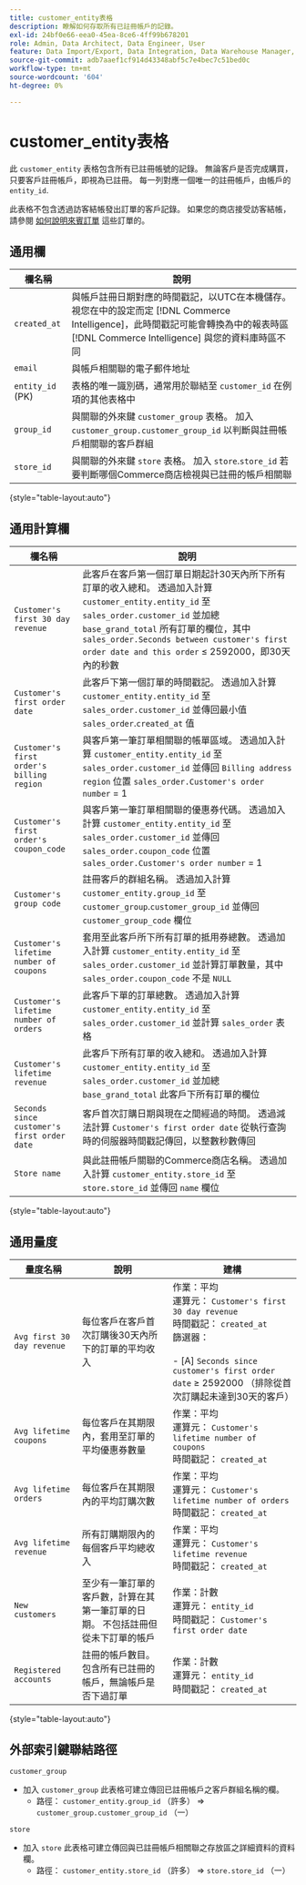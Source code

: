 ```yaml
---
title: customer_entity表格
description: 瞭解如何存取所有已註冊帳戶的記錄。
exl-id: 24bf0e66-eea0-45ea-8ce6-4ff99b678201
role: Admin, Data Architect, Data Engineer, User
feature: Data Import/Export, Data Integration, Data Warehouse Manager, Commerce Tables
source-git-commit: adb7aaef1cf914d43348abf5c7e4bec7c51bed0c
workflow-type: tm+mt
source-wordcount: '604'
ht-degree: 0%

---
```


# customer_entity表格

此 `customer_entity` 表格包含所有已註冊帳號的記錄。 無論客戶是否完成購買，只要客戶註冊帳戶，即視為已註冊。 每一列對應一個唯一的註冊帳戶，由帳戶的 `entity_id`.

此表格不包含透過訪客結帳發出訂單的客戶記錄。 如果您的商店接受訪客結帳，請參閱 [如何說明來賓訂單](../data-warehouse-mgr/guest-orders.md) 這些訂單的。

## 通用欄

| **欄名稱** | **說明** |
|---|---|
| `created_at` | 與帳戶註冊日期對應的時間戳記，以UTC在本機儲存。 視您在中的設定而定 [!DNL Commerce Intelligence]，此時間戳記可能會轉換為中的報表時區 [!DNL Commerce Intelligence] 與您的資料庫時區不同 |
| `email` | 與帳戶相關聯的電子郵件地址 |
| `entity_id` (PK) | 表格的唯一識別碼，通常用於聯結至 `customer_id` 在例項的其他表格中 |
| `group_id` | 與關聯的外來鍵 `customer_group` 表格。 加入 `customer_group.customer_group_id` 以判斷與註冊帳戶相關聯的客戶群組 |
| `store_id` | 與關聯的外來鍵 `store` 表格。 加入 `store`.`store_id` 若要判斷哪個Commerce商店檢視與已註冊的帳戶相關聯 |

{style="table-layout:auto"}

## 通用計算欄

| **欄名稱** | **說明** |
|---|---|
| `Customer's first 30 day revenue` | 此客戶在客戶第一個訂單日期起計30天內所下所有訂單的收入總和。 透過加入計算 `customer_entity.entity_id` 至 `sales_order.customer_id` 並加總 `base_grand_total` 所有訂單的欄位，其中 `sales_order.Seconds between customer's first order date and this order` ≤ 2592000，即30天內的秒數 |
| `Customer's first order date` | 此客戶下第一個訂單的時間戳記。 透過加入計算 `customer_entity.entity_id` 至 `sales_order.customer_id` 並傳回最小值 `sales_order`.`created_at` 值 |
| `Customer's first order's billing region` | 與客戶第一筆訂單相關聯的帳單區域。 透過加入計算 `customer_entity.entity_id` 至 `sales_order.customer_id` 並傳回 `Billing address region` 位置 `sales_order.Customer's order number` = 1 |
| `Customer's first order's coupon_code` | 與客戶第一筆訂單相關聯的優惠券代碼。 透過加入計算 `customer_entity.entity_id` 至 `sales_order.customer_id` 並傳回 `sales_order.coupon_code` 位置 `sales_order.Customer's order number` = 1 |
| `Customer's group code` | 註冊客戶的群組名稱。 透過加入計算 `customer_entity.group_id` 至 `customer_group`.`customer_group_id` 並傳回 `customer_group_code` 欄位 |
| `Customer's lifetime number of coupons` | 套用至此客戶所下所有訂單的抵用券總數。 透過加入計算 `customer_entity.entity_id` 至 `sales_order.customer_id` 並計算訂單數量，其中 `sales_order.coupon_code` 不是 `NULL` |
| `Customer's lifetime number of orders` | 此客戶下單的訂單總數。 透過加入計算 `customer_entity.entity_id` 至 `sales_order.customer_id` 並計算 `sales_order` 表格 |
| `Customer's lifetime revenue` | 此客戶下所有訂單的收入總和。 透過加入計算 `customer_entity.entity_id` 至 `sales_order.customer_id` 並加總 `base_grand_total` 此客戶下所有訂單的欄位 |
| `Seconds since customer's first order date` | 客戶首次訂購日期與現在之間經過的時間。 透過減法計算 `Customer's first order date` 從執行查詢時的伺服器時間戳記傳回，以整數秒數傳回 |
| `Store name` | 與此註冊帳戶關聯的Commerce商店名稱。 透過加入計算 `customer_entity.store_id` 至 `store.store_id` 並傳回 `name` 欄位 |

{style="table-layout:auto"}

## 通用量度

| **量度名稱** | **說明** | **建構** |
|---|---|---|
| `Avg first 30 day revenue` | 每位客戶在客戶首次訂購後30天內所下的訂單的平均收入 | 作業：平均<br/>運算元： `Customer's first 30 day revenue`<br/>時間戳記： `created_at`<br/>篩選器：<br/><br/>- \[A\] `Seconds since customer's first order date` ≥ 2592000 （排除從首次訂購起未達到30天的客戶） |
| `Avg lifetime coupons` | 每位客戶在其期限內，套用至訂單的平均優惠券數量 | 作業：平均<br/>運算元： `Customer's lifetime number of coupons`<br/>時間戳記： `created_at` |
| `Avg lifetime orders` | 每位客戶在其期限內的平均訂購次數 | 作業：平均<br/>運算元： `Customer's lifetime number of orders`<br/>時間戳記： `created_at` |
| `Avg lifetime revenue` | 所有訂購期限內的每個客戶平均總收入 | 作業：平均<br/>運算元： `Customer's lifetime revenue`<br/>時間戳記： `created_at` |
| `New customers` | 至少有一筆訂單的客戶數，計算在其第一筆訂單的日期。 不包括註冊但從未下訂單的帳戶 | 作業：計數<br/>運算元： `entity_id`<br/>時間戳記： `Customer's first order date` |
| `Registered accounts` | 註冊的帳戶數目。 包含所有已註冊的帳戶，無論帳戶是否下過訂單 | 作業：計數<br/>運算元： `entity_id`<br/>時間戳記： `created_at` |

{style="table-layout:auto"}

## 外部索引鍵聯結路徑

`customer_group`

* 加入 `customer_group` 此表格可建立傳回已註冊帳戶之客戶群組名稱的欄。
   * 路徑： `customer_entity.group_id` （許多） => `customer_group.customer_group_id` （一）

`store`

* 加入 `store` 此表格可建立傳回與已註冊帳戶相關聯之存放區之詳細資料的資料欄。
   * 路徑： `customer_entity.store_id` （許多） => `store.store_id` （一）
